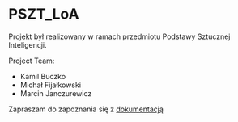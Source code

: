 # PSZT_LoA
Projekt był realizowany w ramach przedmiotu Podstawy Sztucznej Inteligencji.

Project Team:
* Kamil Buczko
* Michał Fijałkowski
* Marcin Janczurewicz

Zapraszam do zapoznania się z [dokumentacją](PSZT18Z_final.pdf)
